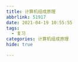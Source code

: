 ```yaml
---
title: 计算机组成原理
abbrlink: 51917
date: 2021-04-19 10:55:55
tags:
  - 复习
categories: 计算机组成原理
hide: true

---
```

